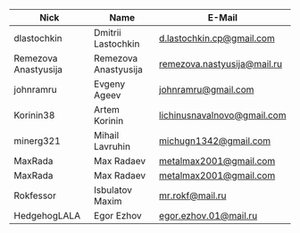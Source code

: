 | Nick| Name | E-Mail |
| ------ | ------ | ------ |
| dlastochkin | Dmitrii Lastochkin | d.lastochkin.cp@gmail.com |
| Remezova Anastyusija | Remezova Anastyusija | remezova.nastyusija@mail.ru |
| johnramru | Evgeny Ageev | johnramru@gmail.com |
| Korinin38 | Artem Korinin | lichinusnavalnovo@gmail.com |
| minerg321 | Mihail Lavruhin | michugn1342@gmail.com |
| MaxRada | Max Radaev | metalmax2001@gmail.com |
| MaxRada | Max Radaev | metalmax2001@gmail.com |
| Rokfessor | Isbulatov Maxim | mr.rokf@mail.ru |
| HedgehogLALA | Egor Ezhov |  egor.ezhov.01@mail.ru |